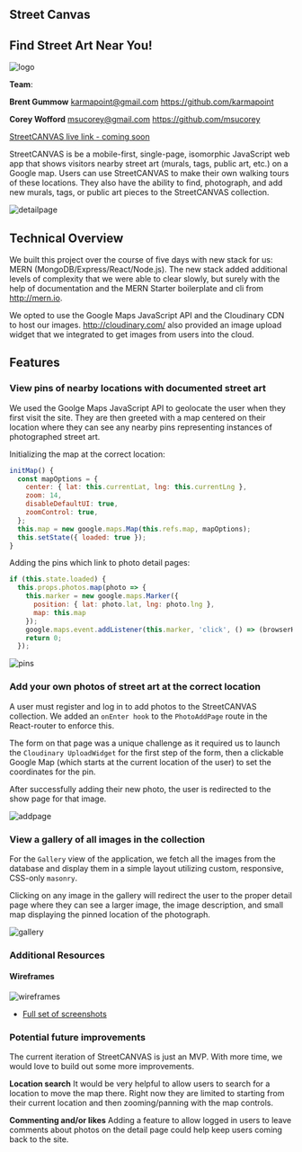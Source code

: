 ## Street Canvas
## Find Street Art Near You!
![logo](http://res.cloudinary.com/streetcanvas/image/upload/v1491274037/street_canvas_logo_banner_haafy3.jpg)

**Team**:

**Brent Gummow**
karmapoint@gmail.com
https://github.com/karmapoint

**Corey Wofford**
msucorey@gmail.com
https://github.com/msucorey


[StreetCANVAS live link - coming soon](http://streetcanvas.herokuapp.com/)

StreetCANVAS is be a mobile-first, single-page, isomorphic JavaScript web app that shows visitors nearby street art (murals, tags, public art, etc.) on a Google map. Users can use StreetCANVAS to make their own walking tours of these locations. They also have the ability to find, photograph, and add new murals, tags, or public art pieces to the StreetCANVAS collection.

![detailpage](http://res.cloudinary.com/streetcanvas/image/upload/c_scale,h_600/v1491786155/mobile_detail_zt8dtx.png)

## Technical Overview
We built this project over the course of five days with new stack for us: MERN (MongoDB/Express/React/Node.js). The new stack added additional levels of complexity that we were able to clear slowly, but surely with the help of documentation and the MERN Starter boilerplate and cli from http://mern.io.

We opted to use the Google Maps JavaScript API and the Cloudinary CDN to host our images. http://cloudinary.com/ also provided an image upload widget that we integrated to get images from users into the cloud.


## Features

### View pins of nearby locations with documented street art
We used the Goolge Maps JavaScript API to geolocate the user when they first visit the site. They are then greeted with a map centered on their location where they can see any nearby pins representing instances of photographed street art.


Initializing the map at the correct location:
````JavaScript
initMap() {
  const mapOptions = {
    center: { lat: this.currentLat, lng: this.currentLng },
    zoom: 14,
    disableDefaultUI: true,
    zoomControl: true,
  };
  this.map = new google.maps.Map(this.refs.map, mapOptions);
  this.setState({ loaded: true });
}
````

Adding the pins which link to photo detail pages:
````JavaScript
if (this.state.loaded) {
  this.props.photos.map(photo => {
    this.marker = new google.maps.Marker({
      position: { lat: photo.lat, lng: photo.lng },
      map: this.map
    });
    google.maps.event.addListener(this.marker, 'click', () => (browserHistory.push(`/photos/${photo.cuid}`)));
    return 0;
  });
````



![pins](http://res.cloudinary.com/streetcanvas/image/upload/c_scale,h_700/v1491786155/mobile_map_rcees4.png)



### Add your own photos of street art at the correct location
A user must register and log in to add photos to the StreetCANVAS collection.  We added an `onEnter hook` to the `PhotoAddPage` route in the React-router to enforce this.

The form on that page was a unique challenge as it required us to launch the `Cloudinary UploadWidget` for the first step of the form, then a clickable Google Map (which starts at the current location of the user) to set the coordinates for the pin.

After successfully adding their new photo, the user is redirected to the show page for that image.


![addpage](http://res.cloudinary.com/streetcanvas/image/upload/v1491786155/mobile_add_jxio4p.png)


### View a gallery of all images in the collection
For the `Gallery` view of the application, we fetch all the images from the database and display them in a simple layout utilizing custom, responsive, CSS-only `masonry`.

Clicking on any image in the gallery will redirect the user to the proper detail page where they can see a larger image, the image description, and small map displaying the pinned location of the photograph.

![gallery](http://res.cloudinary.com/streetcanvas/image/upload/v1491786155/mobile_gallery_bsffwo.png)


### Additional Resources

#### Wireframes
![wireframes](https://raw.githubusercontent.com/msucorey/street-canvas/master/docs/wireframes/wireframes.png)

* [Full set of screenshots](https://github.com/msucorey/street-canvas/tree/master/docs/screenshots)


### Potential future improvements
The current iteration of StreetCANVAS is just an MVP. With more time, we would love to build out some more improvements.

**Location search**
It would be very helpful to allow users to search for a location to move the map there. Right now they are limited to starting from their current location and then zooming/panning with the map controls.

**Commenting and/or likes**
Adding a feature to allow logged in users to leave comments about photos on the detail page could help keep users coming back to the site.
